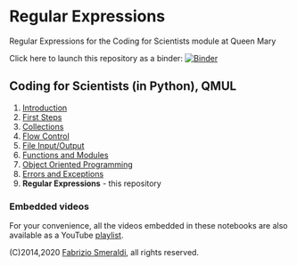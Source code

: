 # Regular Expressions


Regular Expressions for the Coding for Scientists module at Queen Mary


Click here to launch this repository as a binder: [![Binder](https://mybinder.org/badge_logo.svg)](https://mybinder.org/v2/gh/fsmeraldi/c4s-regexp/main)


## Coding for Scientists (in Python), QMUL 

1. [Introduction](https://github.com/fsmeraldi/c4s-introduction)
2. [First Steps](https://github.com/fsmeraldi/c4s-firststeps)
3. [Collections](https://github.com/fsmeraldi/c4s-collections)
4. [Flow Control](https://github.com/fsmeraldi/c4s-flowcontrol)
5. [File Input/Output](https://github.com/fsmeraldi/c4s-files)
6. [Functions and Modules](https://github.com/fsmeraldi/c4s-functions)
7. [Object Oriented Programming](https://github.com/fsmeraldi/c4s-objects)
8. [Errors and Exceptions](https://github.com/fsmeraldi/c4s-exceptions)
9. **Regular Expressions** - this repository


### Embedded videos

For your convenience, all the videos embedded in these notebooks are also available as a YouTube [playlist](https://www.youtube.com/playlist?list=PLvkILgfJvxBTXsHOf5NO1fhvov3BrN8ee).


(C)2014,2020 [Fabrizio Smeraldi](https://www.eecs.qmul.ac.uk/~fabri/), all rights reserved.

